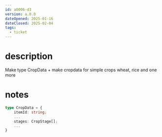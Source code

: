 ```yaml
---
id: a0006-d3
version: a.0.0
dateOpened: 2025-01-16
dateClosed: 2025-02-04
tags:
  - ticket
---
```

# description
Make type CropData + make cropdata for simple crops wheat, rice and one more
# notes
```ts
type CropData = {
	itemId: string;
	...
	stages: CropStage[];
	...
}
```